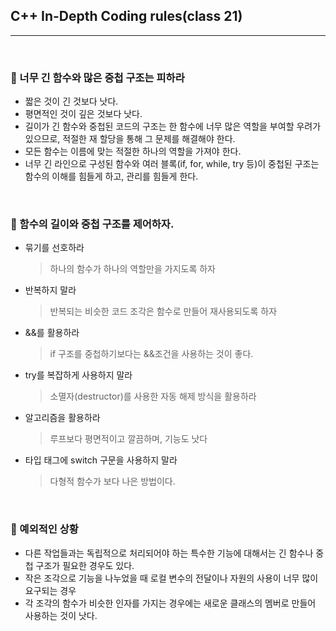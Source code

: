## C++ In-Depth Coding rules(class 21)

***

<br>

### :pushpin: 너무 긴 함수와 많은 중첩 구조는 피하라

- 짧은 것이 긴 것보다 낫다.
- 평면적인 것이 깊은 것보다 낫다.
- 길이가 긴 함수와 중첩된 코드의 구조는 한 함수에 너무 많은 역할을 부여할 우려가 있으므로, 적절한 재 할당을 통해 그 문제를 해결해야 한다.
- 모든 함수는 이름에 맞는 적절한 하나의 역할을 가져야 한다.
- 너무 긴 라인으로 구성된 함수와 여러 블록(if, for, while, try 등)이 중첩된 구조는 함수의 이해를 힘들게 하고, 관리를 힘들게 한다.

<br>

### :pushpin: 함수의 길이와 중첩 구조를 제어하자.

- 묶기를 선호하라

  > 하나의 함수가 하나의 역할만을 가지도록 하자

- 반복하지 말라

  > 반복되는 비슷한 코드 조각은 함수로 만들어 재사용되도록 하자

- &&를 활용하라

  > if 구조를 중첩하기보다는 &&조건을 사용하는 것이 좋다.

- try를 복잡하게 사용하지 말라

  > 소멸자(destructor)를 사용한 자동 해제 방식을 활용하라

- 알고리즘을 활용하라

  > 루프보다 평면적이고 깔끔하며, 기능도 낫다

- 타입 태그에 switch 구문을 사용하지 말라

  > 다형적 함수가 보다 나은 방법이다.

<br>

### :pushpin: 예외적인 상황

- 다른 작업들과는 독립적으로 처리되어야 하는 특수한 기능에 대해서는 긴 함수나 중첩 구조가 필요한 경우도 있다.
- 작은 조각으로 기능을 나누었을 때 로컬 변수의 전달이나 자원의 사용이 너무 많이 요구되는 경우
- 각 조각의 함수가 비슷한 인자를 가지는 경우에는 새로운 클래스의 멤버로 만들어 사용하는 것이 낫다.